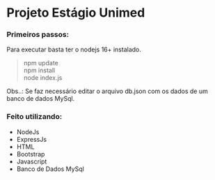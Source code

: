 # Projeto Estágio Unimed

### Primeiros passos:
Para executar basta ter o nodejs 16+ instalado.
> npm update <br>
> npm install <br>
> node index.js <br>

Obs..: Se faz necessário editar o arquivo db.json com os dados de um banco de dados MySql.

### Feito utilizando:

- NodeJs
- ExpressJs
- HTML
- Bootstrap
- Javascript
- Banco de Dados MySql